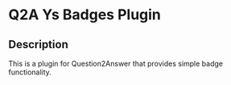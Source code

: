 # Q2A Ys Badges Plugin

## Description
This is a plugin for Question2Answer that provides simple badge functionality.
